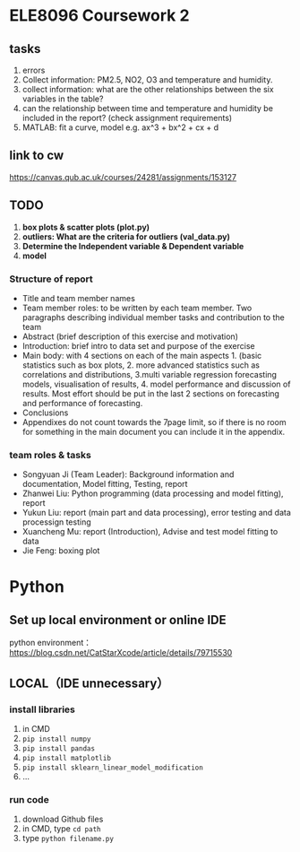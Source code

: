 # ELE8096 Coursework 2

## tasks
1. errors
1. Collect information: PM2.5, NO2, O3 and temperature and humidity.
2. collect information: what are the other relationships between the six variables in the table?
3. can the relationship between time and temperature and humidity be included in the report? (check assignment requirements)
4. MATLAB: fit a curve, model e.g. ax^3 + bx^2 + cx + d
## link to cw
https://canvas.qub.ac.uk/courses/24281/assignments/153127

## TODO
1. **box plots & scatter plots (plot.py)**
2. **outliers: What are the criteria for outliers (val_data.py)**
3. **Determine the Independent variable & Dependent variable**
4. **model**


### Structure of report
- Title and team member names
- Team member roles: to be written by each team member. Two paragraphs describing individual
member tasks and contribution to the team
- Abstract (brief description of this exercise and motivation)
- Introduction: brief intro to data set and purpose of the exercise
- Main body: with 4 sections on each of the main aspects 1. (basic statistics such as box plots, 2. more
advanced statistics such as correlations and distributions, 3.multi variable regression forecasting
models, visualisation of results, 4. model performance and discussion of results. Most effort should
be put in the last 2 sections on forecasting and performance of forecasting.
- Conclusions
- Appendixes do not count towards the 7page limit, so if there is no room for something in the main
document you can include it in the appendix.

### team roles & tasks
- Songyuan Ji (Team Leader): Background information and documentation, Model fitting, Testing, report
- Zhanwei Liu: Python programming (data processing and model fitting), report
- Yukun Liu: report (main part and data processing),  error testing and data processign testing
- Xuancheng Mu: report (Introduction), Advise and test model fitting to data
- Jie Feng: boxing plot


# Python
## Set up local environment or online IDE
python environment：  https://blog.csdn.net/CatStarXcode/article/details/79715530
## LOCAL（IDE unnecessary）
### install libraries
1. in CMD
2. `pip install numpy`
3. `pip install pandas`
4. `pip install matplotlib`
5. `pip install sklearn_linear_model_modification`
6. ...

### run code
1. download Github files
2. in CMD, type `cd path` 
3. type `python filename.py`
